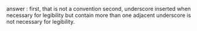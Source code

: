 answer : first, that is not a convention
	 second, underscore inserted when necessary for legibility but contain more than one adjacent underscore is not necessary for legibility.
